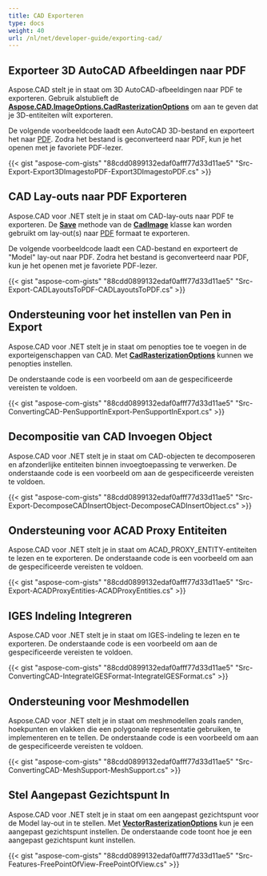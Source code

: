 ```yaml
---
title: CAD Exporteren
type: docs
weight: 40
url: /nl/net/developer-guide/exporting-cad/
---
```


## **Exporteer 3D AutoCAD Afbeeldingen naar PDF**

Aspose.CAD stelt je in staat om 3D AutoCAD-afbeeldingen naar PDF te exporteren. Gebruik alstublieft de [**Aspose.CAD.ImageOptions.CadRasterizationOptions**](https://reference.aspose.com/cad/net/aspose.cad.imageoptions/cadrasterizationoptions) om aan te geven dat je 3D-entiteiten wilt exporteren.

De volgende voorbeeldcode laadt een AutoCAD 3D-bestand en exporteert het naar [PDF](https://docs.fileformat.com/pdf/). Zodra het bestand is geconverteerd naar PDF, kun je het openen met je favoriete PDF-lezer.

{{< gist "aspose-com-gists" "88cdd0899132edaf0afff77d33d11ae5" "Src-Export-Export3DImagestoPDF-Export3DImagestoPDF.cs" >}}

## **CAD Lay-outs naar PDF Exporteren**

Aspose.CAD voor .NET stelt je in staat om CAD-lay-outs naar PDF te exporteren. De [**Save**](https://reference.aspose.com/cad/net/aspose.cad/image/methods/save/index) methode van de [**CadImage**](https://reference.aspose.com/cad/net/aspose.cad.fileformats.cad/cadimage) klasse kan worden gebruikt om lay-out(s) naar [PDF](https://docs.fileformat.com/pdf/) formaat te exporteren.

De volgende voorbeeldcode laadt een CAD-bestand en exporteert de "Model" lay-out naar PDF. Zodra het bestand is geconverteerd naar PDF, kun je het openen met je favoriete PDF-lezer.

{{< gist "aspose-com-gists" "88cdd0899132edaf0afff77d33d11ae5" "Src-Export-CADLayoutsToPDF-CADLayoutsToPDF.cs" >}}

## **Ondersteuning voor het instellen van Pen in Export**

Aspose.CAD voor .NET stelt je in staat om penopties toe te voegen in de exporteigenschappen van CAD. Met [**CadRasterizationOptions**](https://reference.aspose.com/cad/net/aspose.cad.imageoptions/cadrasterizationoptions) kunnen we penopties instellen.

De onderstaande code is een voorbeeld om aan de gespecificeerde vereisten te voldoen.

{{< gist "aspose-com-gists" "88cdd0899132edaf0afff77d33d11ae5" "Src-ConvertingCAD-PenSupportInExport-PenSupportInExport.cs" >}}

## **Decompositie van CAD Invoegen Object**

Aspose.CAD voor .NET stelt je in staat om CAD-objecten te decomposeren en afzonderlijke entiteiten binnen invoegtoepassing te verwerken. De onderstaande code is een voorbeeld om aan de gespecificeerde vereisten te voldoen.

{{< gist "aspose-com-gists" "88cdd0899132edaf0afff77d33d11ae5" "Src-Export-DecomposeCADInsertObject-DecomposeCADInsertObject.cs" >}}

## **Ondersteuning voor ACAD Proxy Entiteiten**

Aspose.CAD voor .NET stelt je in staat om ACAD_PROXY_ENTITY-entiteiten te lezen en te exporteren. De onderstaande code is een voorbeeld om aan de gespecificeerde vereisten te voldoen.

{{< gist "aspose-com-gists" "88cdd0899132edaf0afff77d33d11ae5" "Src-Export-ACADProxyEntities-ACADProxyEntities.cs" >}}

## **IGES Indeling Integreren**

Aspose.CAD voor .NET stelt je in staat om IGES-indeling te lezen en te exporteren. De onderstaande code is een voorbeeld om aan de gespecificeerde vereisten te voldoen.

{{< gist "aspose-com-gists" "88cdd0899132edaf0afff77d33d11ae5" "Src-ConvertingCAD-IntegrateIGESFormat-IntegrateIGESFormat.cs" >}}

## **Ondersteuning voor Meshmodellen**

Aspose.CAD voor .NET stelt je in staat om meshmodellen zoals randen, hoekpunten en vlakken die een polygonale representatie gebruiken, te implementeren en te tellen. De onderstaande code is een voorbeeld om aan de gespecificeerde vereisten te voldoen.

{{< gist "aspose-com-gists" "88cdd0899132edaf0afff77d33d11ae5" "Src-ConvertingCAD-MeshSupport-MeshSupport.cs" >}}

## **Stel Aangepast Gezichtspunt In**

Aspose.CAD voor .NET stelt je in staat om een aangepast gezichtspunt voor de Model lay-out in te stellen. Met [**VectorRasterizationOptions**](https://reference.aspose.com/cad/net/aspose.cad.imageoptions/vectorrasterizationoptions) kun je een aangepast gezichtspunt instellen. De onderstaande code toont hoe je een aangepast gezichtspunt kunt instellen.

{{< gist "aspose-com-gists" "88cdd0899132edaf0afff77d33d11ae5" "Src-Features-FreePointOfView-FreePointOfView.cs" >}}
